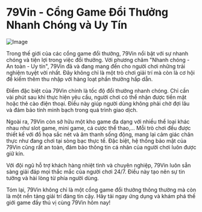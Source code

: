 # 79Vin - Cổng Game Đổi Thưởng Nhanh Chóng và Uy Tín

![Image](https://github.com/user-attachments/assets/bd51ea9f-0666-407b-a7a7-98ead6de688c)

Trong thế giới của các cổng game đổi thưởng, 79Vin nổi bật với sự nhanh chóng và tiện lợi trong việc đổi thưởng. Với phương châm "Nhanh chóng - An toàn - Uy tín", 79Vin đã và đang mang đến cho người chơi những trải nghiệm tuyệt vời nhất. Đây không chỉ là một trò chơi giải trí mà còn là cơ hội để kiếm thêm thu nhập với hàng loạt phần thưởng hấp dẫn.

Điểm đặc biệt của 79Vin chính là tốc độ đổi thưởng nhanh chóng. Chỉ cần vài phút sau khi thực hiện yêu cầu, người chơi có thể nhận được tiền mặt hoặc thẻ cào điện thoại. Điều này giúp người dùng không phải chờ đợi lâu và đảm bảo tính minh bạch trong quá trình giao dịch.

Ngoài ra, 79Vin còn sở hữu một kho game đa dạng với nhiều thể loại khác nhau như slot game, mini game, cá cược thể thao,... Mỗi trò chơi đều được thiết kế với đồ họa sắc nét và âm thanh sống động, mang lại cảm giác chân thực như đang chơi tại sòng bạc thực tế. Đặc biệt, hệ thống bảo mật của 79Vin cũng rất an toàn, đảm bảo thông tin cá nhân của người chơi luôn được giữ kín.

Với đội ngũ hỗ trợ khách hàng nhiệt tình và chuyên nghiệp, 79Vin luôn sẵn sàng giải đáp mọi thắc mắc của người chơi 24/7. Điều này tạo nên sự tin tưởng và hài lòng từ phía người dùng.

Tóm lại, 79Vin không chỉ là một cổng game đổi thưởng thông thường mà còn là một nền tảng giải trí đáng tin cậy. Hãy tải ngay ứng dụng và khám phá thế giới game đầy thú vị cùng 79Vin hôm nay!